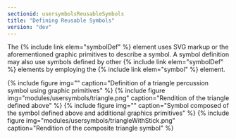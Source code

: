 ```yaml
---
sectionid: usersymbolsReusableSymbols
title: "Defining Reusable Symbols"
version: "dev"
---
```


The {% include link elem="symbolDef" %} element uses SVG markup or the aforementioned graphic primitives to describe a symbol. A symbol definition may also use symbols defined by other {% include link elem="symbolDef" %} elements by employing the {% include link elem="symbol" %} element.

{% include figure img="" caption="Definition of a triangle percussion symbol using graphic primitives" %}
{% include figure img="modules/usersymbols/triangle.png" caption="Rendition of the triangle defined above" %}
{% include figure img="" caption="Symbol composed of the symbol defined above and additional graphics primitives" %}
{% include figure img="modules/usersymbols/triangleWithStick.png" caption="Rendition of the composite triangle symbol" %}
